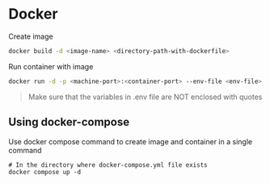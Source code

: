 # Docker

Create image
```sh
docker build -d <image-name> <directory-path-with-dockerfile>
```

Run container with image
```sh
docker run -d -p <machine-port>:<container-port> --env-file <env-file> --name <container-name>
```

> Make sure that the variables in .env file are NOT enclosed with quotes

## Using docker-compose

Use docker compose command to create image and container in a single command
```
# In the directory where docker-compose.yml file exists
docker compose up -d
```
